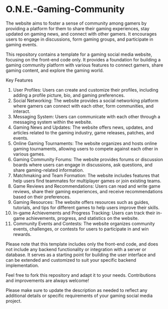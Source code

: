 # O.N.E.-Gaming-Community
The website aims to foster a sense of community among gamers by providing a platform for them to share their gaming experiences, stay updated on gaming news, and connect with other gamers. It encourages users to engage in discussions, form gaming groups, and participate in gaming events.

This repository contains a template for a gaming social media website, focusing on the front-end code only. It provides a foundation for building a gaming community platform with various features to connect gamers, share gaming content, and explore the gaming world.

Key Features

1. User Profiles: Users can create and customize their profiles, including adding a profile picture, bio, and gaming preferences.
2. Social Networking: The website provides a social networking platform where gamers can connect with each other, form communities, and interact.
3. Messaging System: Users can communicate with each other through a messaging system within the website.
4. Gaming News and Updates: The website offers news, updates, and articles related to the gaming industry, game releases, patches, and events.
5. Online Gaming Tournaments: The website organizes and hosts online gaming tournaments, allowing users to compete against each other in various games.
6. Gaming Community Forums: The website provides forums or discussion boards where users can engage in discussions, ask questions, and share gaming-related information.
7. Matchmaking and Team Formation: The website includes features that help users find teammates for multiplayer games or join existing teams.
8. Game Reviews and Recommendations: Users can read and write game reviews, share their gaming experiences, and receive recommendations based on their preferences.
9. Gaming Resources: The website offers resources such as guides, tutorials, and tips for different games to help users improve their skills.
10. In-game Achievements and Progress Tracking: Users can track their in-game achievements, progress, and statistics on the website.
11. Community Events and Contests: The website organizes community events, challenges, or contests for users to participate in and win rewards.

Please note that this template includes only the front-end code, and does not include any backend functionality or integration with a server or database. It serves as a starting point for building the user interface and can be extended and customized to suit your specific backend implementation.

Feel free to fork this repository and adapt it to your needs. Contributions and improvements are always welcome!

Please make sure to update the description as needed to reflect any additional details or specific requirements of your gaming social media project.
